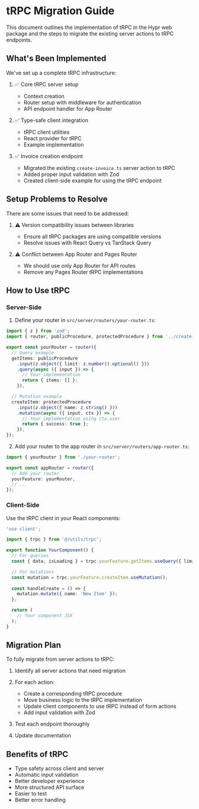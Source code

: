 # tRPC Migration Guide

This document outlines the implementation of tRPC in the Hypr web package and the steps to migrate the existing server actions to tRPC endpoints.

## What's Been Implemented

We've set up a complete tRPC infrastructure:

1. ✅ Core tRPC server setup
   - Context creation
   - Router setup with middleware for authentication
   - API endpoint handler for App Router

2. ✅ Type-safe client integration
   - tRPC client utilities
   - React provider for tRPC
   - Example implementation

3. ✅ Invoice creation endpoint
   - Migrated the existing `create-invoice.ts` server action to tRPC
   - Added proper input validation with Zod
   - Created client-side example for using the tRPC endpoint

## Setup Problems to Resolve

There are some issues that need to be addressed:

1. ⚠️ Version compatibility issues between libraries
   - Ensure all tRPC packages are using compatible versions
   - Resolve issues with React Query vs TanStack Query

2. ⚠️ Conflict between App Router and Pages Router
   - We should use only App Router for API routes
   - Remove any Pages Router tRPC implementations

## How to Use tRPC

### Server-Side

1. Define your router in `src/server/routers/your-router.ts`:

```typescript
import { z } from 'zod';
import { router, publicProcedure, protectedProcedure } from '../create-router';

export const yourRouter = router({
  // Query example
  getItems: publicProcedure
    .input(z.object({ limit: z.number().optional() }))
    .query(async ({ input }) => {
      // Your implementation
      return { items: [] };
    }),

  // Mutation example
  createItem: protectedProcedure
    .input(z.object({ name: z.string() }))
    .mutation(async ({ input, ctx }) => {
      // Your implementation using ctx.user
      return { success: true };
    }),
});
```

2. Add your router to the app router in `src/server/routers/app-router.ts`:

```typescript
import { yourRouter } from './your-router';

export const appRouter = router({
  // Add your router
  yourFeature: yourRouter,
  // ...
});
```

### Client-Side

Use the tRPC client in your React components:

```typescript
'use client';

import { trpc } from '@/utils/trpc';

export function YourComponent() {
  // For queries
  const { data, isLoading } = trpc.yourFeature.getItems.useQuery({ limit: 10 });

  // For mutations
  const mutation = trpc.yourFeature.createItem.useMutation();
  
  const handleCreate = () => {
    mutation.mutate({ name: 'New Item' });
  };

  return (
    // Your component JSX
  );
}
```

## Migration Plan

To fully migrate from server actions to tRPC:

1. Identify all server actions that need migration
2. For each action:
   - Create a corresponding tRPC procedure
   - Move business logic to the tRPC implementation
   - Update client components to use tRPC instead of form actions
   - Add input validation with Zod

3. Test each endpoint thoroughly
4. Update documentation

## Benefits of tRPC

- Type safety across client and server
- Automatic input validation
- Better developer experience
- More structured API surface
- Easier to test
- Better error handling 